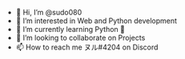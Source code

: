 - 👋 Hi, I’m @sudo080
- 👀 I’m interested in Web and Python development
- 🌱 I’m currently learning Python 🐍
- 💞️ I’m looking to collaborate on Projects
- 📫 How to reach me ヌル#4204 on Discord

<!---
sudo080/sudo080 is a ✨ special ✨ repository because its `README.md` (this file) appears on your GitHub profile.
You can click the Preview link to take a look at your changes.
--->
